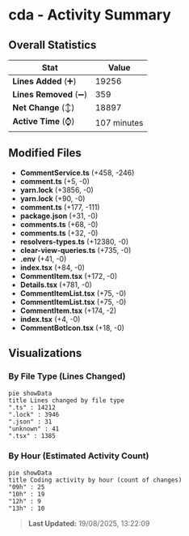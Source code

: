 # cda - Activity Summary 

## Overall Statistics

| Stat                   | Value                                                             |
| ---------------------- | ----------------------------------------------------------------- |
| **Lines Added** (➕)   | 19256                                          |
| **Lines Removed** (➖) | 359                                        |
| **Net Change** (↕)    | 18897                |
| **Active Time** (⌚)   | 107 minutes |


## Modified Files
- **CommentService.ts** (+458, -246)
- **comment.ts** (+5, -0)
- **yarn.lock** (+3856, -0)
- **yarn.lock** (+90, -0)
- **comment.ts** (+177, -111)
- **package.json** (+31, -0)
- **comments.ts** (+68, -0)
- **comments.ts** (+32, -0)
- **resolvers-types.ts** (+12380, -0)
- **clear-view-queries.ts** (+735, -0)
- **.env** (+41, -0)
- **index.tsx** (+84, -0)
- **CommentItem.tsx** (+172, -0)
- **Details.tsx** (+781, -0)
- **CommentItemList.tsx** (+75, -0)
- **CommentItemList.tsx** (+75, -0)
- **CommentItem.tsx** (+174, -2)
- **index.tsx** (+4, -0)
- **CommentBotIcon.tsx** (+18, -0)

## Visualizations

### By File Type (Lines Changed)

```mermaid
pie showData
title Lines changed by file type
".ts" : 14212
".lock" : 3946
".json" : 31
"unknown" : 41
".tsx" : 1385
```

### By Hour (Estimated Activity Count)

```mermaid
pie showData
title Coding activity by hour (count of changes)
"09h" : 25
"10h" : 19
"12h" : 9
"13h" : 10
```


> **Last Updated:** 19/08/2025, 13:22:09